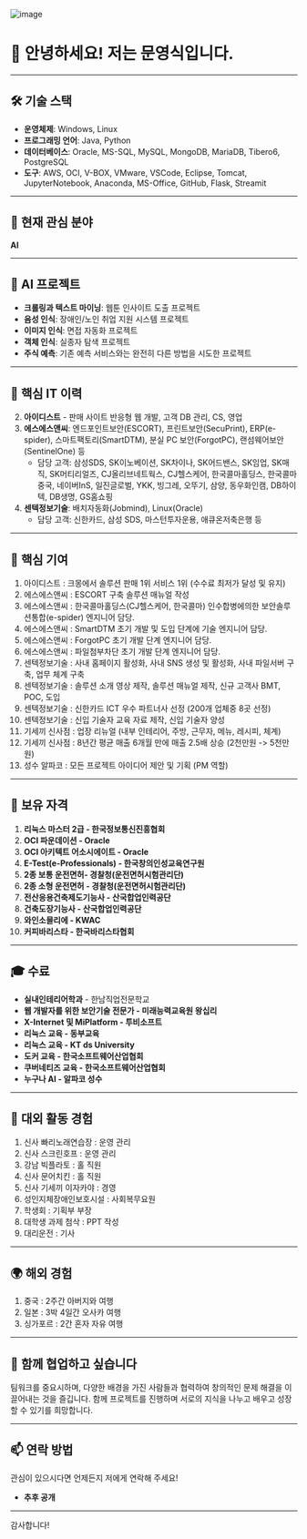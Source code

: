 ![image](https://github.com/user-attachments/assets/81e60655-96a8-455b-864f-fc12dd15d15d)


# 👋 안녕하세요! 저는 문영식입니다.

---

## 🛠️ 기술 스택
- **운영체제**: Windows, Linux
- **프로그래밍 언어**: Java, Python
- **데이터베이스**: Oracle, MS-SQL, MySQL, MongoDB, MariaDB, Tibero6, PostgreSQL
- **도구**: AWS, OCI, V-BOX, VMware, VSCode, Eclipse, Tomcat, JupyterNotebook, Anaconda, MS-Office, GitHub, Flask, Streamit

---

## 🌱 현재 관심 분야
**AI**

---

## 📂 AI 프로젝트
- **크롤링과 텍스트 마이닝**: 웹툰 인사이트 도출 프로젝트
- **음성 인식**: 장애인/노인 취업 지원 시스템 프로젝트
- **이미지 인식**: 면접 자동화 프로젝트
- **객체 인식**: 실종자 탐색 프로젝트
- **주식 예측**: 기존 예측 서비스와는 완전히 다른 방법을 시도한 프로젝트

---

## 👀 핵심 IT 이력
2. **아이디스트** - 판매 사이트 반응형 웹 개발, 고객 DB 관리, CS, 영업
3. **에스에스앤씨**: 엔드포인트보안(ESCORT), 프린트보안(SecuPrint), ERP(e-spider), 스마트팩토리(SmartDTM), 분실 PC 보안(ForgotPC), 랜섬웨어보안(SentinelOne) 등
   - 담당 고객: 삼성SDS, SK이노베이션, SK차이나, SK어드밴스, SK임업, SK매직, SK머티리얼즈, CJ올리브네트웍스, CJ헬스케어, 한국콜마홀딩스, 한국콜마중국, 네이버InS, 일진글로벌, YKK, 빙그레, 오뚜기, 삼양, 동우화인캠, DB하이텍, DB생명, GS홈쇼핑
4. **센텍정보기술**: 배치자동화(Jobmind), Linux(Oracle)
   - 담당 고객: 신한카드, 삼성 SDS, 마스턴투자운용, 애큐온저축은행 등

---

## 🌟 핵심 기여
1. 아이디스트 : 크몽에서 솔루션 판매 1위 서비스 1위 (수수료 최저가 달성 및 유지)
2. 에스에스앤씨 : ESCORT 구축 솔루션 매뉴얼 작성
3. 에스에스앤씨 : 한국콜마홀딩스(CJ헬스케어, 한국콜마) 인수합병에의한 보안솔루션통합(e-spider) 엔지니어 담당.
4. 에스에스앤씨 : SmartDTM 초기 개발 및 도입 단계에 기술 엔지니어 담당.
5. 에스에스앤씨 : ForgotPC 초기 개발 단계 엔지니어 담당.
6. 에스에스앤씨 : 파일첨부차단 초기 개발 단계 엔지니어 담당.
7. 센텍정보기술 : 사내 홈페이지 활성화, 사내 SNS 생성 및 활성화, 사내 파일서버 구축, 업무 체계 구축
8. 센텍정보기술 : 솔루션 소개 영상 제작, 솔루션 매뉴얼 제작, 신규 고객사 BMT, POC, 도입
9. 센텍정보기술 : 신한카드 ICT 우수 파트너사 선정 (200개 업체중 8곳 선정)
10. 센텍정보기술 : 신입 기술자 교육 자료 제작, 신입 기술자 양성
11. 기세끼 신사점 : 업장 리뉴얼 (내부 인테리어, 주방, 근무자, 메뉴, 레시피, 체계)
12. 기세끼 신사점 : 8년간 평균 매출 6개월 만에 매출 2.5배 상승 (2천만원 -> 5천만원)
13. 성수 알파코 : 모든 프로젝트 아이디어 제안 및 기획 (PM 역할)

---


## 📜 보유 자격
1. **리눅스 마스터 2급 - 한국정보통신진흥협회**
3. **OCI 파운데이션 - Oracle**
2. **OCI 아키텍트 어소시에이트 - Oracle**
4. **E-Test(e-Professionals) - 한국창의인성교육연구원**
5. **2종 보통 운전면허- 경찰청(운전면허시험관리단)**
6. **2종 소형 운전면허 - 경찰청(운전면허시험관리단)**
7. **전산응용건축제도기능사 - 산국합업인력공단**
8. **건축도장기능사 - 산국합업인력공단**
9. **와인소믈리에 - KWAC**
10. **커피바리스타 - 한국바리스타협회**

---

## 🎓 수료
- **실내인테리어학과** - 한남직업전문학교
- **웹 개발자를 위한 보안기술 전문가 - 미래능력교육원 왕십리**
- **X-Internet 및 MiPlatform - 투비소프트**
- **리눅스 교육 - 동부교육**
- **리눅스 교육 - KT ds University**
- **도커 교육 - 한국소프트웨어산업협회**
- **쿠버네티즈 교육 - 한국소프트웨어산업협회**
- **누구나 AI - 알파코 성수**

---

## 🤝 대외 활동 경험
1. 신사 빠리노래연습장 : 운영 관리
2. 신사 스크린호프 : 운영 관리
3. 강남 빅플라토 : 홀 직원
4. 신사 문어치킨 : 홀 직원
5. 신사 기세끼 이자카야 : 경영
6. 성인지체장애인보호시설 : 사회복무요원
7. 학생회 : 기획부 부장
8. 대학생 과제 첨삭 : PPT 작성
9. 대리운전 : 기사

---

## 🌍 해외 경험
1. 중국 : 2주간 아버지와 여행
2. 일본 : 3박 4일간 오사카 여행
3. 싱가포르 : 2간 혼자 자유 여행

---

## 💞️ 함께 협업하고 싶습니다
팀워크를 중요시하며, 다양한 배경을 가진 사람들과 협력하여 창의적인 문제 해결을 이끌어내는 것을 즐깁니다. 
함께 프로젝트를 진행하며 서로의 지식을 나누고 배우고 성장할 수 있기를 희망합니다.

---

## 📫 연락 방법
관심이 있으시다면 언제든지 저에게 연락해 주세요!
- **추후 공개**

---

감사합니다!
